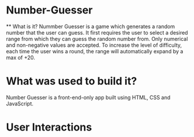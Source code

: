 # Number-Guesser

** What is it?
Nummber Guesser is a game which generates a random number that the user can guess. It first requires the user to select a desired range from which they can guess the random number from. Only numerical and non-negative values are accepted. 
To increase the level of difficulty, each time the user wins a round, the range will automatically expand by a max of +20.

# What was used to build it?
Number Guesser is a front-end-only app built using HTML, CSS and JavaScript.

# User Interactions




